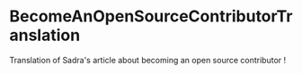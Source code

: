 # BecomeAnOpenSourceContributorTranslation
Translation of Sadra's article about becoming an open source contributor !

